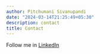 ```yaml
---
author: Pitchumani Sivanupandi
date: "2024-03-14T21:25:49+05:30"
description: contact
title: Contact
---
```

Follow me in [LinkedIn](https://www.linkedin.com/in/pitchumanis/)
